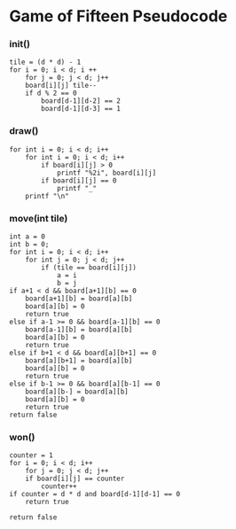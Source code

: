 # Game of Fifteen Pseudocode

### init()
	
	tile = (d * d) - 1
	for i = 0; i < d; i ++
		for j = 0; j < d; j++
		board[i][j] tile--
		if d % 2 == 0
			board[d-1][d-2] == 2
			board[d-1][d-3] == 1


### draw()

	for int i = 0; i < d; i++
		for int i = 0; i < d; i++
			if board[i][j] > 0
				printf "%2i", board[i][j]
			if board[i][j] == 0
				printf "_"
		printf "\n"



### move(int tile)

	int a = 0
	int b = 0;
	for int i = 0; i < d; i++
		for int j = 0; j < d; j++
			if (tile == board[i][j])
				a = i
				b = j
	if a+1 < d && board[a+1][b] == 0
		board[a+1][b] = board[a][b]
		board[a][b] = 0
		return true
	else if a-1 >= 0 && board[a-1][b] == 0
		board[a-1][b] = board[a][b]
		board[a][b] = 0
		return true
	else if b+1 < d && board[a][b+1] == 0
		board[a][b+1] = board[a][b]
		board[a][b] = 0
		return true
	else if b-1 >= 0 && board[a][b-1] == 0
		board[a][b-] = board[a][b]
		board[a][b] = 0
		return true
	return false


### won()

	counter = 1
	for i = 0; i < d; i++
		for j = 0; j < d; j++
		if board[i][j] == counter
			counter++
	if counter = d * d and board[d-1][d-1] == 0
		return true

	return false
		
